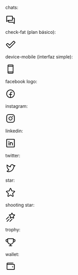 chats:

<svg xmlns="http://www.w3.org/2000/svg" width="32" height="32" fill="#000000" viewBox="0 0 256 256"><path d="M216,80H184V48a16,16,0,0,0-16-16H40A16,16,0,0,0,24,48V176a8,8,0,0,0,13,6.22L72,154V184a16,16,0,0,0,16,16h93.59L219,230.22a8,8,0,0,0,5,1.78,8,8,0,0,0,8-8V96A16,16,0,0,0,216,80ZM66.55,137.78,40,159.25V48H168v88H71.58A8,8,0,0,0,66.55,137.78ZM216,207.25l-26.55-21.47a8,8,0,0,0-5-1.78H88V152h80a16,16,0,0,0,16-16V96h32Z"></path></svg>


check-fat (plan básico):

<svg xmlns="http://www.w3.org/2000/svg" width="32" height="32" fill="#000000" viewBox="0 0 256 256"><path d="M243.28,68.24l-24-23.56a16,16,0,0,0-22.59,0L104,136.23l-36.69-35.6a16,16,0,0,0-22.58.05l-24,24a16,16,0,0,0,0,22.61l71.62,72a16,16,0,0,0,22.63,0L243.33,90.91A16,16,0,0,0,243.28,68.24ZM103.62,208,32,136l24-24a.6.6,0,0,1,.08.08l42.35,41.09a8,8,0,0,0,11.19,0L208.06,56,232,79.6Z"></path></svg>


device-mobile (interfaz simple):

<svg xmlns="http://www.w3.org/2000/svg" width="32" height="32" fill="#000000" viewBox="0 0 256 256"><path d="M176,16H80A24,24,0,0,0,56,40V216a24,24,0,0,0,24,24h96a24,24,0,0,0,24-24V40A24,24,0,0,0,176,16ZM72,64H184V192H72Zm8-32h96a8,8,0,0,1,8,8v8H72V40A8,8,0,0,1,80,32Zm96,192H80a8,8,0,0,1-8-8v-8H184v8A8,8,0,0,1,176,224Z"></path></svg>


facebook logo:

<svg xmlns="http://www.w3.org/2000/svg" width="32" height="32" fill="#000000" viewBox="0 0 256 256"><path d="M128,24A104,104,0,1,0,232,128,104.11,104.11,0,0,0,128,24Zm8,191.63V152h24a8,8,0,0,0,0-16H136V112a16,16,0,0,1,16-16h16a8,8,0,0,0,0-16H152a32,32,0,0,0-32,32v24H96a8,8,0,0,0,0,16h24v63.63a88,88,0,1,1,16,0Z"></path></svg>


instagram:

<svg xmlns="http://www.w3.org/2000/svg" width="32" height="32" fill="#000000" viewBox="0 0 256 256"><path d="M128,80a48,48,0,1,0,48,48A48.05,48.05,0,0,0,128,80Zm0,80a32,32,0,1,1,32-32A32,32,0,0,1,128,160ZM176,24H80A56.06,56.06,0,0,0,24,80v96a56.06,56.06,0,0,0,56,56h96a56.06,56.06,0,0,0,56-56V80A56.06,56.06,0,0,0,176,24Zm40,152a40,40,0,0,1-40,40H80a40,40,0,0,1-40-40V80A40,40,0,0,1,80,40h96a40,40,0,0,1,40,40ZM192,76a12,12,0,1,1-12-12A12,12,0,0,1,192,76Z"></path></svg>


linkedin:

<svg xmlns="http://www.w3.org/2000/svg" width="32" height="32" fill="#000000" viewBox="0 0 256 256"><path d="M216,24H40A16,16,0,0,0,24,40V216a16,16,0,0,0,16,16H216a16,16,0,0,0,16-16V40A16,16,0,0,0,216,24Zm0,192H40V40H216V216ZM96,112v64a8,8,0,0,1-16,0V112a8,8,0,0,1,16,0Zm88,28v36a8,8,0,0,1-16,0V140a20,20,0,0,0-40,0v36a8,8,0,0,1-16,0V112a8,8,0,0,1,15.79-1.78A36,36,0,0,1,184,140ZM100,84A12,12,0,1,1,88,72,12,12,0,0,1,100,84Z"></path></svg>


twitter:

<svg xmlns="http://www.w3.org/2000/svg" width="32" height="32" fill="#000000" viewBox="0 0 256 256"><path d="M247.39,68.94A8,8,0,0,0,240,64H209.57A48.66,48.66,0,0,0,168.1,40a46.91,46.91,0,0,0-33.75,13.7A47.9,47.9,0,0,0,120,88v6.09C79.74,83.47,46.81,50.72,46.46,50.37a8,8,0,0,0-13.65,4.92c-4.31,47.79,9.57,79.77,22,98.18a110.93,110.93,0,0,0,21.88,24.2c-15.23,17.53-39.21,26.74-39.47,26.84a8,8,0,0,0-3.85,11.93c.75,1.12,3.75,5.05,11.08,8.72C53.51,229.7,65.48,232,80,232c70.67,0,129.72-54.42,135.75-124.44l29.91-29.9A8,8,0,0,0,247.39,68.94Zm-45,29.41a8,8,0,0,0-2.32,5.14C196,166.58,143.28,216,80,216c-10.56,0-18-1.4-23.22-3.08,11.51-6.25,27.56-17,37.88-32.48A8,8,0,0,0,92,169.08c-.47-.27-43.91-26.34-44-96,16,13,45.25,33.17,78.67,38.79A8,8,0,0,0,136,104V88a32,32,0,0,1,9.6-22.92A30.94,30.94,0,0,1,167.9,56c12.66.16,24.49,7.88,29.44,19.21A8,8,0,0,0,204.67,80h16Z"></path></svg>

star:

<svg xmlns="http://www.w3.org/2000/svg" width="32" height="32" fill="#000000" viewBox="0 0 256 256"><path d="M239.18,97.26A16.38,16.38,0,0,0,224.92,86l-59-4.76L143.14,26.15a16.36,16.36,0,0,0-30.27,0L90.11,81.23,31.08,86a16.46,16.46,0,0,0-9.37,28.86l45,38.83L53,211.75a16.38,16.38,0,0,0,24.5,17.82L128,198.49l50.53,31.08A16.4,16.4,0,0,0,203,211.75l-13.76-58.07,45-38.83A16.43,16.43,0,0,0,239.18,97.26Zm-15.34,5.47-48.7,42a8,8,0,0,0-2.56,7.91l14.88,62.8a.37.37,0,0,1-.17.48c-.18.14-.23.11-.38,0l-54.72-33.65a8,8,0,0,0-8.38,0L69.09,215.94c-.15.09-.19.12-.38,0a.37.37,0,0,1-.17-.48l14.88-62.8a8,8,0,0,0-2.56-7.91l-48.7-42c-.12-.1-.23-.19-.13-.5s.18-.27.33-.29l63.92-5.16A8,8,0,0,0,103,91.86l24.62-59.61c.08-.17.11-.25.35-.25s.27.08.35.25L153,91.86a8,8,0,0,0,6.75,4.92l63.92,5.16c.15,0,.24,0,.33.29S224,102.63,223.84,102.73Z"></path></svg>


shooting star:

<svg xmlns="http://www.w3.org/2000/svg" width="32" height="32" fill="#000000" viewBox="0 0 256 256"><path d="M239.35,70.08a13.41,13.41,0,0,0-11.77-9.28l-36.94-2.92L176.43,24.22a13.51,13.51,0,0,0-24.86,0L137.36,57.88,100.42,60.8a13.39,13.39,0,0,0-7.66,23.58l28.06,23.68-8.56,35.39a13.32,13.32,0,0,0,5.1,13.91,13.51,13.51,0,0,0,15,.69L164,139l31.65,19.06a13.54,13.54,0,0,0,15-.69,13.34,13.34,0,0,0,5.09-13.91l-8.56-35.39,28.06-23.68A13.32,13.32,0,0,0,239.35,70.08ZM193.08,99a8,8,0,0,0-2.61,8l8.28,34.21L168.13,122.8a8,8,0,0,0-8.25,0l-30.62,18.43L137.54,107a8,8,0,0,0-2.62-8L108,76.26l35.52-2.81a8,8,0,0,0,6.74-4.87L164,35.91l13.79,32.67a8,8,0,0,0,6.74,4.87l35.53,2.81Zm-105,24.18L29.66,181.66a8,8,0,0,1-11.32-11.32l58.45-58.45a8,8,0,0,1,11.32,11.32Zm10.81,49.87a8,8,0,0,1,0,11.31L45.66,237.66a8,8,0,0,1-11.32-11.32l53.27-53.26A8,8,0,0,1,98.92,173.08Zm73-1a8,8,0,0,1,0,11.32l-54.28,54.28a8,8,0,0,1-11.32-11.32l54.29-54.28A8,8,0,0,1,171.94,172.06Z"></path></svg>


trophy:

<svg xmlns="http://www.w3.org/2000/svg" width="32" height="32" fill="#000000" viewBox="0 0 256 256"><path d="M232,64H208V48a8,8,0,0,0-8-8H56a8,8,0,0,0-8,8V64H24A16,16,0,0,0,8,80V96a40,40,0,0,0,40,40h3.65A80.13,80.13,0,0,0,120,191.61V216H96a8,8,0,0,0,0,16h64a8,8,0,0,0,0-16H136V191.58c31.94-3.23,58.44-25.64,68.08-55.58H208a40,40,0,0,0,40-40V80A16,16,0,0,0,232,64ZM48,120A24,24,0,0,1,24,96V80H48v32q0,4,.39,8Zm144-8.9c0,35.52-29,64.64-64,64.9a64,64,0,0,1-64-64V56H192ZM232,96a24,24,0,0,1-24,24h-.5a81.81,81.81,0,0,0,.5-8.9V80h24Z"></path></svg>

wallet:

<svg xmlns="http://www.w3.org/2000/svg" width="32" height="32" fill="#000000" viewBox="0 0 256 256"><path d="M216,64H56a8,8,0,0,1,0-16H192a8,8,0,0,0,0-16H56A24,24,0,0,0,32,56V184a24,24,0,0,0,24,24H216a16,16,0,0,0,16-16V80A16,16,0,0,0,216,64Zm0,128H56a8,8,0,0,1-8-8V78.63A23.84,23.84,0,0,0,56,80H216Zm-48-60a12,12,0,1,1,12,12A12,12,0,0,1,168,132Z"></path></svg>